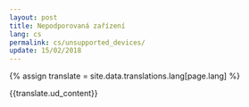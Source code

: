 ```yaml
---
layout: post
title: Nepodporovaná zařízení
lang: cs
permalink: cs/unsupported_devices/
update: 15/02/2018
---
```

{% assign translate = site.data.translations.lang[page.lang] %}

{{translate.ud_content}}
